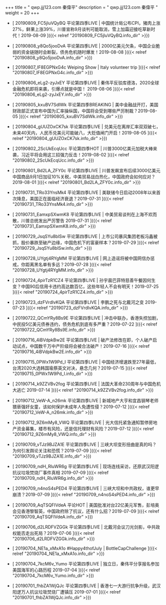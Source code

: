 +++
title = "  qwp.jjj123.com 秦偉平"
description = "  qwp.jjj123.com 秦偉平  "
weight = 20
+++



* [  20190809_FC5jluVQyBQ 平论第四季LIVE | 中国统计局公布CPI，猪肉上涨27%，鲜果上涨39%，川普宣称9月谈判可能取消，雪上加霜迎接吃草新时代！2019-08-09  ]({{< relref "20190809_FC5jluVQyBQ.info_dir" >}})


* [  20190808_y8Qo5jooDvA 平论第四季LIVE | 2000亿美元欠条，中国企业脆弱的资金链随时会断裂，债务危机随时爆发！2019-08-08  ]({{< relref "20190808_y8Qo5jooDvA.info_dir" >}})


* [  20190807_IF8EGPNxG4c Weiping Show | Italy volunteer trip  ]({{< relref "20190807_IF8EGPNxG4c.info_dir" >}})


* [  20190806_eLg2-zyJxEY 平论第四季LIVE | 秦伟平反驳库德洛，2020全球金融危机即将来袭，引爆点就是中国！ 2019-08-06  ]({{< relref "20190806_eLg2-zyJxEY.info_dir" >}})


* [  20190805_kxuBV7SdlWk 平论第四季BREAKING | 美中金融战开打，美国财政部正式宣布中国为汇率操纵国，中国将会受到哪些严厉制裁？2019-08-05  ]({{< relref "20190805_kxuBV7SdlWk.info_dir" >}})


* [  20190804_gUUZOxCK7sk 平论第四季LIVE | 兑美元在离岸汇率双双破七，未来40天内，人民币兑美元可能破八，大贬值闸门开启！2019-08-05  ]({{< relref "20190804_gUUZOxCK7sk.info_dir" >}})


* [  20190802_2ScUkEcqUcc 平论第四季HOT | 川普3000亿美元加税大棒来袭，习近平将会用这三招强力反击！2019-08-02  ]({{< relref "20190802_2ScUkEcqUcc.info_dir" >}})


* [  20190801_Bd2LA_ZFY0c 平论第四季LIVE | 川普发飙宣布后续3000亿美元中国商品9月1日加征10%关税，中美贸易战白热化，中国政府会如何应对？2019-08-01  ]({{< relref "20190801_Bd2LA_ZFY0c.info_dir" >}})


* [  20190731_TRo33YnsMk4 平论第四季LIVE | 美联储今日启动2008年以来首次降息，美国正在面临经济衰退？2019-07-31  ]({{< relref "20190731_TRo33YnsMk4.info_dir" >}})


* [  20190731_EamxpSXwmK8 平论第四季LIVE | 中美贸易谈判在上海不欢而散，川普总统发出严厉警告 2019-07-31  ]({{< relref "20190731_EamxpSXwmK8.info_dir" >}})


* [  20190729_JsqSYu8blSw 平论第四季LIVE | 上市公司暴风集团老板冯鑫被抓，股价暴跌至破产边缘，中国危机下的富豪样本？2019-07-29  ]({{< relref "20190729_JsqSYu8blSw.info_dir" >}})


* [  20190728_UYgtj4RYgMM 平论第四季LIVE | 网上造谣将被中国网信办惩戒，你距离黑名单有多远？2019-07-28  ]({{< relref "20190728_UYgtj4RYgMM.info_dir" >}})


* [  20190724_4pirTzR1CZ4 平论第四季LIVE | 孙宇晨巴菲特慈善午餐因何生变？中国90后信用卡违约高达数百亿，这些年轻人不会有明天！2019-07-25  ]({{< relref "20190724_4pirTzR1CZ4.info_dir" >}})


* [  20190723_dzFVrdlvKQA 平论第四季LIVE | 李鹏之死与北戴河之变 2019-07-23  ]({{< relref "20190723_dzFVrdlvKQA.info_dir" >}})


* [  20190722_QCmYRy8Bs9E 平论第四季LIVE | 冲击中联办，香港失控加剧，中民投5亿美元债券违约，债务危机到底有多严重？2019-07-22  ]({{< relref "20190722_QCmYRy8Bs9E.info_dir" >}})


* [  20190716_4iBVdpkBw2E 平论第四季LIVE | 破产法修改在即，个人破产启动试点，中国数千万中产阶级将会被合法破产！2019-07-16  ]({{< relref "20190716_4iBVdpkBw2E.info_dir" >}})


* [  20190715_0PWx1W9Pd_I 平论第四季LIVE | 中国经济增速跌至27年最低，台湾2020大选韩国瑜蔡英文对决，悬念几何？2019-07-15  ]({{< relref "20190715_0PWx1W9Pd_I.info_dir" >}})


* [  20190714_k9ZZVBv2fog 平论第四季LIVE | 法国大革命230周年与中国危机大逃亡 2019-07-14  ]({{< relref "20190714_k9ZZVBv2fog.info_dir" >}})


* [  20190712_VeW-A_n26mk 平论第四季LIVE | 新城地产大亨和宜昌钢琴老师猥亵强奸女童，该如何保护未成年人免遭性侵？2019-07-12  ]({{< relref "20190712_VeW-A_n26mk.info_dir" >}})


* [  20190712_9Z6mMy8_VWQ 平论第四季LIVE | 光大信托紧急通知暂停房地产资金募集，楼市有风险，还是信托理财有风险？2019-07-12  ]({{< relref "20190712_9Z6mMy8_VWQ.info_dir" >}})


* [  20190709_vTJz9BJZA1E 平论第四季LIVE | 三峡大坝变形扭曲是真的吗？为何引发舆论关注和恐慌？2019-07-09  ]({{< relref "20190709_vTJz9BJZA1E.info_dir" >}})


* [  20190709_ndH_RluWR6g 平论第四季LIVE | 现场连线采访，还原武汉阳逻抗议垃圾焚烧厂事件真相 2019-07-09  ]({{< relref "20190709_ndH_RluWR6g.info_dir" >}})


* [  20190709_n4noS4sPED4 平论第四季LIVE | 三峡大坝和中共政权，谁更早崩溃？2019-07-09  ]({{< relref "20190709_n4noS4sPED4.info_dir" >}})


* [  20190709_AqTSQFIVdeA 平论HOT | 美国批准对台22亿美元军售，彭培奥会见香港黎智英，中国政府除了抗议，还有什么招？2019-07-09  ]({{< relref "20190709_AqTSQFIVdeA.info_dir" >}})


* [  20190706_d2LRDFVZGGk 平论第四季LIVE | 北戴河会议刀光剑影，中共政权能否走出死局？2019-07-06  ]({{< relref "20190706_d2LRDFVZGGk.info_dir" >}})


* [  20190704_NE1a_xMxA1o #Happy4thofJuly  | BottleCapChallenge  ]({{< relref "20190704_NE1a_xMxA1o.info_dir" >}})


* [  20190704_7kcM6v_Yumo 平论第四季LIVE | 独立日，秦伟平分享报名参加美国海军的心路历程 2019-07-04  ]({{< relref "20190704_7kcM6v_Yumo.info_dir" >}})


* [  20190701_fhbZA1WjQJc 平论第四季LIVE | 香港七一大游行抗争升级，武汉阳逻万人抗议垃圾焚烧厂遭镇压 2019-07-01  ]({{< relref "20190701_fhbZA1WjQJc.info_dir" >}})

